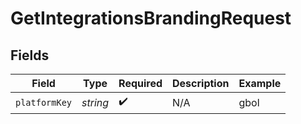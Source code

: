 # GetIntegrationsBrandingRequest


## Fields

| Field              | Type               | Required           | Description        | Example            |
| ------------------ | ------------------ | ------------------ | ------------------ | ------------------ |
| `platformKey`      | *string*           | :heavy_check_mark: | N/A                | gbol               |